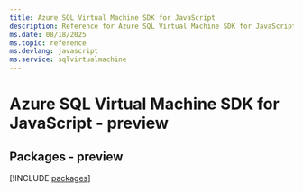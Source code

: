 ```yaml
---
title: Azure SQL Virtual Machine SDK for JavaScript
description: Reference for Azure SQL Virtual Machine SDK for JavaScript
ms.date: 08/18/2025
ms.topic: reference
ms.devlang: javascript
ms.service: sqlvirtualmachine
---
```

# Azure SQL Virtual Machine SDK for JavaScript - preview
## Packages - preview
[!INCLUDE [packages](sql-virtual-machine-index.md)]